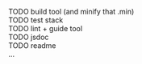TODO build tool (and minify that .min)  
TODO test stack  
TODO lint + guide tool  
TODO jsdoc  
TODO readme  
...
